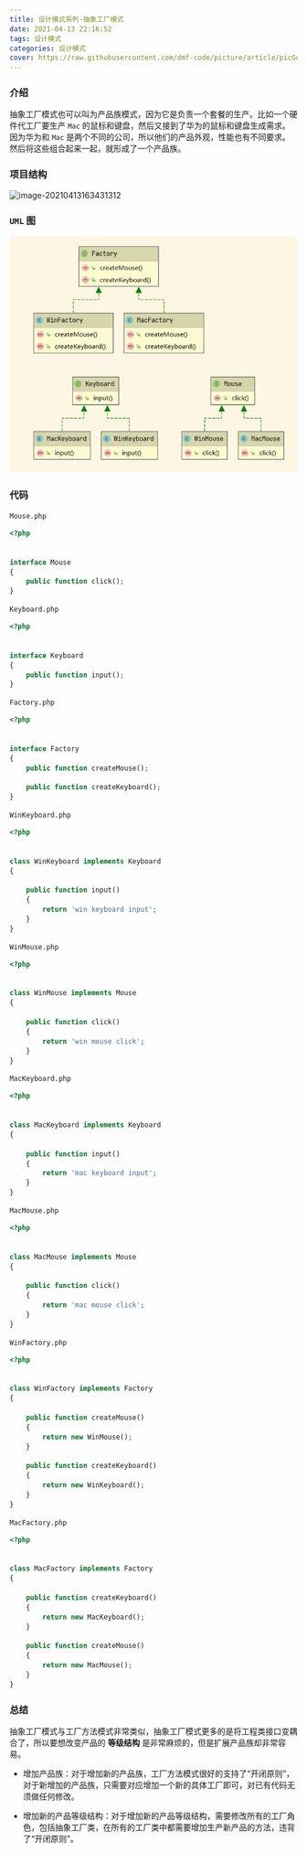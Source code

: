 ```yaml
---
title: 设计模式系列-抽象工厂模式
date: 2021-04-13 22:16:52
tags: 设计模式
categories: 设计模式
cover: https://raw.githubusercontent.com/dmf-code/picture/article/picGo/20210413221746.jpeg
---
```


### 介绍

抽象工厂模式也可以叫为产品族模式，因为它是负责一个套餐的生产。比如一个硬件代工厂要生产 `Mac` 的鼠标和键盘，然后又接到了华为的鼠标和键盘生成需求。因为华为和 `Mac` 是两个不同的公司，所以他们的产品外观，性能也有不同要求。然后将这些组合起来一起，就形成了一个产品族。



### 项目结构

![image-20210413163431312](C:\Users\Administrator\AppData\Roaming\Typora\typora-user-images\image-20210413163431312.png)

### `UML` 图

![](https://raw.githubusercontent.com/dmf-code/picture/article/picGo/20210413163511.png)



### 代码



`Mouse.php`

```php
<?php


interface Mouse
{
    public function click();
}
```



`Keyboard.php`

```php
<?php


interface Keyboard
{
    public function input();
}
```



`Factory.php`

```php
<?php


interface Factory
{
    public function createMouse();

    public function createKeyboard();
}
```



`WinKeyboard.php`

```php
<?php


class WinKeyboard implements Keyboard
{

    public function input()
    {
        return 'win keyboard input';
    }
}
```



`WinMouse.php`

```php
<?php


class WinMouse implements Mouse
{

    public function click()
    {
        return 'win mouse click';
    }
}
```



`MacKeyboard.php`

```php
<?php


class MacKeyboard implements Keyboard
{

    public function input()
    {
        return 'mac keyboard input';
    }
}
```



`MacMouse.php`

```php
<?php


class MacMouse implements Mouse
{

    public function click()
    {
        return 'mac mouse click';
    }
}
```



`WinFactory.php`

```php
<?php


class WinFactory implements Factory
{

    public function createMouse()
    {
        return new WinMouse();
    }

    public function createKeyboard()
    {
        return new WinKeyboard();
    }
}
```



`MacFactory.php`

```php
<?php


class MacFactory implements Factory
{

    public function createKeyboard()
    {
        return new MacKeyboard();
    }

    public function createMouse()
    {
        return new MacMouse();
    }
}
```



### 总结

抽象工厂模式与工厂方法模式非常类似，抽象工厂模式更多的是将工程类接口变耦合了，所以要想改变产品的 **等级结构** 是非常麻烦的，但是扩展产品族却非常容易。

- 增加产品族：对于增加新的产品族，工厂方法模式很好的支持了“开闭原则”，对于新增加的产品族，只需要对应增加一个新的具体工厂即可，对已有代码无须做任何修改。

- 增加新的产品等级结构：对于增加新的产品等级结构，需要修改所有的工厂角色，包括抽象工厂类，在所有的工厂类中都需要增加生产新产品的方法，违背了“开闭原则”。


